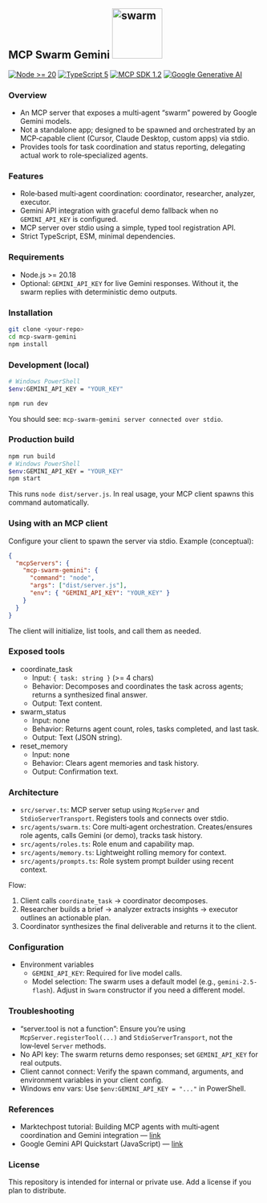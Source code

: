 
## MCP Swarm Gemini <img width="100" height="100" alt="swarm" src="https://github.com/user-attachments/assets/cb349ef1-6e52-4373-9eae-3247fb9f97ef" />



[![Node >= 20](https://img.shields.io/badge/node-%3E%3D20.18-blue?logo=node.js)](https://nodejs.org)
[![TypeScript 5](https://img.shields.io/badge/typescript-5.x-3178c6?logo=typescript)](https://www.typescriptlang.org/)
[![MCP SDK 1.2](https://img.shields.io/badge/MCP%20SDK-1.2-6e5bdc)](https://modelcontextprotocol.io)
[![Google Generative AI](https://img.shields.io/badge/google-generative--ai-1b73e7?logo=google)](https://ai.google.dev/gemini-api/docs/quickstart?utm_source=chatgpt.com#javascript_1)

### Overview
- An MCP server that exposes a multi‑agent “swarm” powered by Google Gemini models.
- Not a standalone app; designed to be spawned and orchestrated by an MCP‑capable client (Cursor, Claude Desktop, custom apps) via stdio.
- Provides tools for task coordination and status reporting, delegating actual work to role‑specialized agents.

### Features
- Role‑based multi‑agent coordination: coordinator, researcher, analyzer, executor.
- Gemini API integration with graceful demo fallback when no `GEMINI_API_KEY` is configured.
- MCP server over stdio using a simple, typed tool registration API.
- Strict TypeScript, ESM, minimal dependencies.

### Requirements
- Node.js >= 20.18
- Optional: `GEMINI_API_KEY` for live Gemini responses. Without it, the swarm replies with deterministic demo outputs.

### Installation
```bash
git clone <your-repo>
cd mcp-swarm-gemini
npm install
```

### Development (local)
```bash
# Windows PowerShell
$env:GEMINI_API_KEY = "YOUR_KEY"

npm run dev
```
You should see: `mcp-swarm-gemini server connected over stdio`.

### Production build
```bash
npm run build
# Windows PowerShell
$env:GEMINI_API_KEY = "YOUR_KEY"
npm start
```
This runs `node dist/server.js`. In real usage, your MCP client spawns this command automatically.

### Using with an MCP client
Configure your client to spawn the server via stdio. Example (conceptual):
```json
{
  "mcpServers": {
    "mcp-swarm-gemini": {
      "command": "node",
      "args": ["dist/server.js"],
      "env": { "GEMINI_API_KEY": "YOUR_KEY" }
    }
  }
}
```
The client will initialize, list tools, and call them as needed.

### Exposed tools
- coordinate_task
  - Input: `{ task: string }` (>= 4 chars)
  - Behavior: Decomposes and coordinates the task across agents; returns a synthesized final answer.
  - Output: Text content.
- swarm_status
  - Input: none
  - Behavior: Returns agent count, roles, tasks completed, and last task.
  - Output: Text (JSON string).
- reset_memory
  - Input: none
  - Behavior: Clears agent memories and task history.
  - Output: Confirmation text.

### Architecture
- `src/server.ts`: MCP server setup using `McpServer` and `StdioServerTransport`. Registers tools and connects over stdio.
- `src/agents/swarm.ts`: Core multi‑agent orchestration. Creates/ensures role agents, calls Gemini (or demo), tracks task history.
- `src/agents/roles.ts`: Role enum and capability map.
- `src/agents/memory.ts`: Lightweight rolling memory for context.
- `src/agents/prompts.ts`: Role system prompt builder using recent context.

Flow:
1) Client calls `coordinate_task` → coordinator decomposes.
2) Researcher builds a brief → analyzer extracts insights → executor outlines an actionable plan.
3) Coordinator synthesizes the final deliverable and returns it to the client.

### Configuration
- Environment variables
  - `GEMINI_API_KEY`: Required for live model calls.
  - Model selection: The swarm uses a default model (e.g., `gemini-2.5-flash`). Adjust in `Swarm` constructor if you need a different model.

### Troubleshooting
- “server.tool is not a function”: Ensure you’re using `McpServer.registerTool(...)` and `StdioServerTransport`, not the low‑level `Server` methods.
- No API key: The swarm returns demo responses; set `GEMINI_API_KEY` for real outputs.
- Client cannot connect: Verify the spawn command, arguments, and environment variables in your client config.
- Windows env vars: Use `$env:GEMINI_API_KEY = "..."` in PowerShell.

### References
- Marktechpost tutorial: Building MCP agents with multi‑agent coordination and Gemini integration — [link](https://www.marktechpost.com/2025/09/10/building-advanced-mcp-model-context-protocol-agents-with-multi-agent-coordination-context-awareness-and-gemini-integration/?amp)
- Google Gemini API Quickstart (JavaScript) — [link](https://ai.google.dev/gemini-api/docs/quickstart?utm_source=chatgpt.com#javascript_1)

### License
This repository is intended for internal or private use. Add a license if you plan to distribute.
